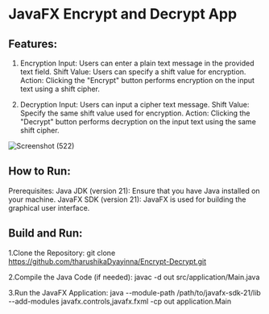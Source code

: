 # JavaFX Encrypt and Decrypt App

## Features:
1. Encryption
Input: Users can enter a plain text message in the provided text field.
Shift Value: Users can specify a shift value for encryption.
Action: Clicking the "Encrypt" button performs encryption on the input text using a shift cipher.

2. Decryption
Input: Users can input a cipher text message.
Shift Value: Specify the same shift value used for encryption.
Action: Clicking the "Decrypt" button performs decryption on the input text using the same shift cipher.

![Screenshot (522)](https://github.com/tharushikaDyayinna/Encrypt-Decrypt/assets/102175958/1878b993-caf0-44fd-b65c-86b3e73304ce)

## How to Run:
Prerequisites:
Java JDK (version 21): Ensure that you have Java installed on your machine.
JavaFX SDK (version 21): JavaFX is used for building the graphical user interface.

## Build and Run:

1.Clone the Repository:
git clone https://github.com/tharushikaDyayinna/Encrypt-Decrypt.git

2.Compile the Java Code (if needed):
javac -d out src/application/Main.java

3.Run the JavaFX Application:
java --module-path /path/to/javafx-sdk-21/lib --add-modules javafx.controls,javafx.fxml -cp out application.Main



